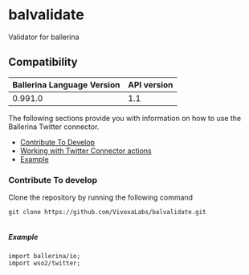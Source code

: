 # balvalidate
Validator for ballerina

## Compatibility
| Ballerina Language Version |  API version  |
| -------------------------- | -------------------- |
| 0.991.0                    | 1.1                  |


The following sections provide you with information on how to use the Ballerina Twitter connector.

- [Contribute To Develop](#contribute-to-develop)
- [Working with Twitter Connector actions](#working-with-twitter-connector-actions)
- [Example](#example)

### Contribute To develop

Clone the repository by running the following command 
```shell
git clone https://github.com/VivoxaLabs/balvalidate.git
```


```ballerina

```

##### Example

```ballerina
import ballerina/io;
import wso2/twitter;


```
